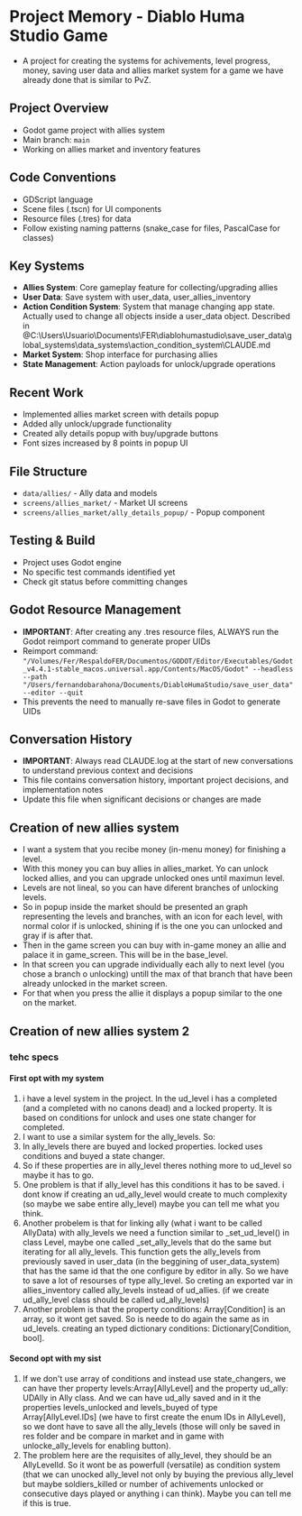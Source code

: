 # Project Memory - Diablo Huma Studio Game
- A project for creating the systems for achivements, level progress, money, saving user data and allies market system for a game we have already done that is similar to PvZ.

## Project Overview 
- Godot game project with allies system
- Main branch: `main`
- Working on allies market and inventory features

## Code Conventions
- GDScript language
- Scene files (.tscn) for UI components
- Resource files (.tres) for data
- Follow existing naming patterns (snake_case for files, PascalCase for classes)

## Key Systems
- **Allies System**: Core gameplay feature for collecting/upgrading allies
- **User Data**: Save system with user_data, user_allies_inventory
- **Action Condition System**: System that manage changing app state. Actually used to change all objects inside a user_data object. Described in @C:\Users\Usuario\Documents\FER\diablohumastudio\save_user_data\global_systems\data_systems\action_condition_system\CLAUDE.md
- **Market System**: Shop interface for purchasing allies
- **State Management**: Action payloads for unlock/upgrade operations

## Recent Work
- Implemented allies market screen with details popup
- Added ally unlock/upgrade functionality
- Created ally details popup with buy/upgrade buttons
- Font sizes increased by 8 points in popup UI

## File Structure
- `data/allies/` - Ally data and models
- `screens/allies_market/` - Market UI screens
- `screens/allies_market/ally_details_popup/` - Popup component

## Testing & Build
- Project uses Godot engine
- No specific test commands identified yet
- Check git status before committing changes

## Godot Resource Management
- **IMPORTANT**: After creating any .tres resource files, ALWAYS run the Godot reimport command to generate proper UIDs
- Reimport command: `"/Volumes/Fer/RespaldoFER/Documentos/GODOT/Editor/Executables/Godot_v4.4.1-stable_macos.universal.app/Contents/MacOS/Godot" --headless --path "/Users/fernandobarahona/Documents/DiabloHumaStudio/save_user_data" --editor --quit`
- This prevents the need to manually re-save files in Godot to generate UIDs

## Conversation History
- **IMPORTANT**: Always read CLAUDE.log at the start of new conversations to understand previous context and decisions
- This file contains conversation history, important project decisions, and implementation notes
- Update this file when significant decisions or changes are made

## Creation of new allies system
- I want a system that you recibe money (in-menu money) for finishing a level. 
- With this money you can buy allies in allies_market. Yo can unlock locked allies, and you can upgrade unlocked ones until maximun level. 
- Levels are not lineal, so you can have diferent branches of unlocking levels.
- So in popup inside the market should be presented an graph representing the levels and branches, with an icon for each level, with normal color if is unlocked, shining if is the one you can unlocked and gray if is after that.
- Then in the game screen you can buy with in-game money an allie and palace it in game_screen. This will be in the base_level.
- In that screen you can upgrade individually each ally to next level (you chose a branch o unlocking) untill the max of that branch that have been already unlocked in the market screen. 
- For that when you press the allie it displays a popup similar to the one on the market. 

## Creation of new allies system 2
### tehc specs
#### First opt with my system
1. i have a level system in the project. In the ud_level i has a completed (and a completed with no canons dead) and a locked property. It is based on conditions for unlock and uses one state changer for completed.
2. I want to use a similar system for the ally_levels. So:
3. In ally_levels there are buyed and locked properties. locked uses conditions and buyed a state changer. 
4. So if these properties are in ally_level theres nothing more to ud_level so maybe it has to go. 
5. One problem is that if ally_level has this conditions it has to be saved. i dont know if creating an ud_ally_level would create to much complexity (so maybe we sabe entire ally_level) maybe you can tell me what you think. 
6. Another probelem is that for linking ally (what i want to be called AllyData) with ally_levels we need a function similar to _set_ud_level() in class Level, maybe one called _set_ally_levels that do the same but iterating for all ally_levels. This function gets the ally_levels from previously saved in user_data (in the beggining of user_data_system) that has the same id that the one configure by editor in ally. So we have to save a lot of resourses of type ally_level. So creting an exported var in allies_inventory called ally_levels instead of ud_allies. (if we create ud_ally_level class should be called ud_ally_levels)  
7. Another problem is that the property conditions: Array[Condition] is an array, so it wont get saved. So is neede to do again the same as in ud_levels. creating an typed dictionary conditions: Dictionary[Condition, bool].   
#### Second opt with my sist
1. If we don't use array of conditions and instead use state_changers, we can have ther property levels:Array[AllyLevel] and the property ud_ally: UDAlly in Ally class. And we can have ud_ally saved and in it the properties levels_unlocked and levels_buyed of type Array[AllyLevel.IDs] (we have to first create the enum IDs in AllyLevel), so we dont have to save all the ally_levels (those will only be saved in res folder and be compare in market and in game with unlocke_ally_levels for enabling button). 
2. The problem here are the requisites of ally_level, they should be an AllyLevelId. So it wont be as powerfull (versatile) as condition system (that we can unocked ally_level not only by buying the previous ally_level but maybe soldiers_killed or number of achivements unlocked or consecutive days played or anything i can think). Maybe you can tell me if this is true. 